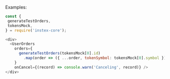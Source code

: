 Examples:

```js { "props": { "className": "example-wrapper" } }
const {
 generateTestOrders,
 tokensMock,
} = require('instex-core');

<div>
  <UserOrders
    orders={
      generateTestOrders(tokensMock[0].id)
        .map(order => ({ ...order, tokenSymbol: tokensMock[0].symbol }))
    }
    onCancel={(record) => console.warn('Canceling', record)} />
</div>
```
